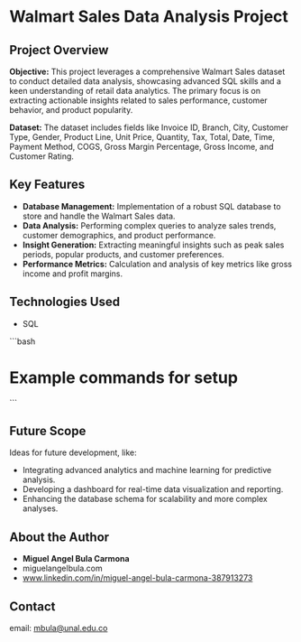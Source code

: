 # Walmart Sales Data Analysis Project

## Project Overview

**Objective:** This project leverages a comprehensive Walmart Sales dataset to conduct detailed data analysis, showcasing advanced SQL skills and a keen understanding of retail data analytics. The primary focus is on extracting actionable insights related to sales performance, customer behavior, and product popularity.

**Dataset:** The dataset includes fields like Invoice ID, Branch, City, Customer Type, Gender, Product Line, Unit Price, Quantity, Tax, Total, Date, Time, Payment Method, COGS, Gross Margin Percentage, Gross Income, and Customer Rating.

## Key Features

- **Database Management:** Implementation of a robust SQL database to store and handle the Walmart Sales data.
- **Data Analysis:** Performing complex queries to analyze sales trends, customer demographics, and product performance.
- **Insight Generation:** Extracting meaningful insights such as peak sales periods, popular products, and customer preferences.
- **Performance Metrics:** Calculation and analysis of key metrics like gross income and profit margins.

## Technologies Used

- SQL


\```bash
# Example commands for setup
\```



## Future Scope

Ideas for future development, like:
- Integrating advanced analytics and machine learning for predictive analysis.
- Developing a dashboard for real-time data visualization and reporting.
- Enhancing the database schema for scalability and more complex analyses.

## About the Author

- **Miguel Angel Bula Carmona**
- miguelangelbula.com
- www.linkedin.com/in/miguel-angel-bula-carmona-387913273

## Contact

email: mbula@unal.edu.co
